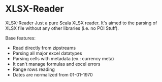 # XLSX-Reader
XLSX-Reader
Just a pure Scala XLSX reader. It's aimed to the parsing of XLSX file without any other libraries (i.e. no POI Stuff).

Base features:

- Read directly from zipstreams
- Parsing all major excel datatypes
- Parsing cells with metadata (ex.: currency meta)
- It can't manage formulas and excel errors
- Range rows reading
- Dates are normalized from 01-01-1970
